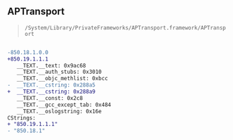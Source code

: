 ## APTransport

> `/System/Library/PrivateFrameworks/APTransport.framework/APTransport`

```diff

-850.18.1.0.0
+850.19.1.1.1
   __TEXT.__text: 0x9ac68
   __TEXT.__auth_stubs: 0x3010
   __TEXT.__objc_methlist: 0xbcc
-  __TEXT.__cstring: 0x288a5
+  __TEXT.__cstring: 0x288a9
   __TEXT.__const: 0x2c8
   __TEXT.__gcc_except_tab: 0x484
   __TEXT.__oslogstring: 0x16e
CStrings:
+ "850.19.1.1.1"
- "850.18.1"

```

